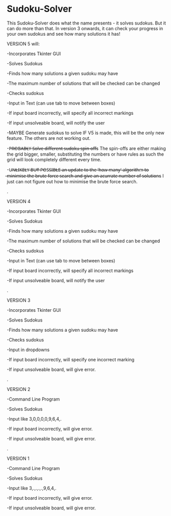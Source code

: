 # Sudoku-Solver

This Sudoku-Solver does what the name presents - it solves sudokus.
But it can do more than that. In version 3 onwards, it can check your progress in your own sudokus and see how many solutions it has!

VERSION 5 will:

-Incorporates Tkinter GUI

-Solves Sudokus

-Finds how many solutions a given sudoku may have

-The maximum number of solutions that will be checked can be changed

-Checks sudokus

-Input in Text (can use tab to move between boxes)

-If input board incorrectly, will specify all incorrect markings

-If input unsolveable board, will notify the user

-MAYBE Generate sudokus to solve IF V5 is made, this will be the only new feature. The others are not working out.

-P̶R̶O̶B̶A̶B̶L̶Y̶ ̶S̶o̶l̶v̶e̶ ̶d̶i̶f̶f̶e̶r̶e̶n̶t̶ ̶s̶u̶d̶o̶k̶u̶ ̶s̶p̶i̶n̶ ̶o̶f̶f̶s The spin-offs are either making the grid bigger, smaller, substituting the numbers or have rules as such the grid will look completely different every time.

-U̶N̶L̶I̶K̶E̶L̶Y̶ ̶B̶U̶T̶ ̶P̶O̶S̶S̶I̶B̶L̶E̶ ̶a̶n̶ ̶u̶p̶d̶a̶t̶e̶ ̶t̶o̶ ̶t̶h̶e̶ ̶'̶h̶o̶w̶ ̶m̶a̶n̶y̶'̶ ̶a̶l̶g̶o̶r̶i̶t̶h̶m̶ ̶t̶o̶ ̶m̶i̶n̶i̶m̶i̶s̶e̶ ̶t̶h̶e̶ ̶b̶r̶u̶t̶e̶ ̶f̶o̶r̶c̶e̶ ̶s̶e̶a̶r̶c̶h̶ ̶a̶n̶d̶ ̶g̶i̶v̶e̶ ̶a̶n̶ ̶a̶c̶u̶r̶r̶a̶t̶e̶ ̶n̶u̶m̶b̶e̶r̶ ̶o̶f̶ ̶s̶o̶l̶u̶t̶i̶o̶n̶s I just can not figure out how to minimise the brute force search.

.

VERSION 4

-Incorporates Tkinter GUI

-Solves Sudokus

-Finds how many solutions a given sudoku may have

-The maximum number of solutions that will be checked can be changed

-Checks sudokus

-Input in Text (can use tab to move between boxes)

-If input board incorrectly, will specify all incorrect markings

-If input unsolveable board, will notify the user

.

VERSION 3

-Incorporates Tkinter GUI

-Solves Sudokus

-Finds how many solutions a given sudoku may have

-Checks sudokus

-Input in dropdowns

-If input board incorrectly, will specify one incorrect marking

-If input unsolveable board, will give error.

.

VERSION 2

-Command Line Program

-Solves Sudokus

-Input like 3,0,0,0,0,9,6,4,.

-If input board incorrectly, will give error.

-If input unsolveable board, will give error.

.

VERSION 1

-Command Line Program

-Solves Sudokus

-Input like 3,.,.,.,.,9,6,4,.

-If input board incorrectly, will give error.

-If input unsolveable board, will give error.
